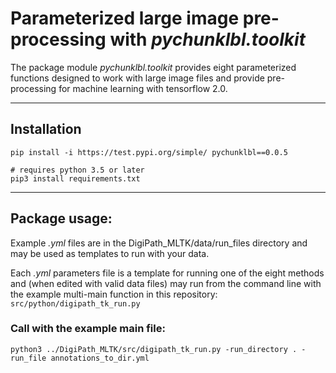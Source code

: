 # Parameterized large image pre-processing with _*pychunklbl.toolkit*_
The package module _*pychunklbl.toolkit*_ provides eight parameterized functions designed to work with large image files and provide pre-processing for machine learning with tensorflow 2.0.

****
## Installation
```
pip install -i https://test.pypi.org/simple/ pychunklbl==0.0.5

# requires python 3.5 or later
pip3 install requirements.txt
```

****
## Package usage:
Example *.yml* files are in the DigiPath_MLTK/data/run_files directory and may be used as templates to run with your data.

Each *.yml* parameters file is a template for running one of the eight methods and (when edited with valid data files) may run from the command line with the example multi-main function in this repository: <br>
`src/python/digipath_tk_run.py`

### Call with the example main file:
```
python3 ../DigiPath_MLTK/src/digipath_tk_run.py -run_directory . -run_file annotations_to_dir.yml
```
